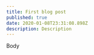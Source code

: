 ```yaml
---
title: First blog post
published: true
date: 2020-01-08T23:31:08.898Z
description: Description
---
```

Body
